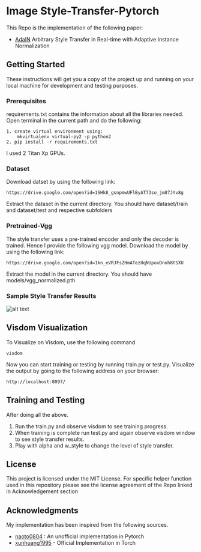 # Image Style-Transfer-Pytorch
This Repo is the implementation of the following paper:

* [AdaIN](https://arxiv.org/abs/1703.06868) Arbitrary Style Transfer in Real-time with Adaptive Instance Normalization


## Getting Started

These instructions will get you a copy of the project up and running on your local machine for development and testing purposes. 

### Prerequisites

requirements.txt contains the information about all the libraries needed. Open terminal in the current path and do the following:
```
1. create virtual environment using:
    mkvirtualenv virtual-py2 -p python2
2. pip install -r requirements.txt
```
I used 2 Titan Xp GPUs. 

### Dataset 
Download datset by using the following link:
```
https://drive.google.com/open?id=1SHk8_gsnpmwUFlByAT73so_jm87JYv8g
```
Extract the dataset in the current directory. You should have dataset/train and dataset/test and respective subfolders

### Pretrained-Vgg 
The style transfer uses a pre-trained encoder and only the decoder is trained. Hence I provide the following vgg model. Download the model by using the following link:
```
https://drive.google.com/open?id=1kn_eVRJFsZHmATezUqNUpoxDnoh8tSXU
```
Extract the model in the current directory. You should have models/vgg_normalized.pth

###  Sample Style Transfer Results 

![alt text](https://github.com/iSarmad/Style-Transfer-Pytorch/blob/master/Result%20Images/wstyle%20one/Test/alpha1.png)





## Visdom Visualization
To Visualize on Visdom, use the following command 
```
visdom
```
Now you can start training or testing by running train.py or test.py. Visualize the output by going to the following address on your browser:

```
http://localhost:8097/
```

## Training and Testing 
After doing all the above. 
1. Run the train.py and observe visdom to see training progress.
2. When training is complete run test.py and again observe visdom window to see style transfer results.
3. Play with alpha and w_style to change the level of style transfer.


## License

This project is licensed under the MIT License. 
For specific helper function used in this repository please see the license agreement of the Repo linked in Acknowledgement section

## Acknowledgments
My implementation has been inspired from the following sources.

* [naoto0804](https://github.com/naoto0804/pytorch-AdaIN) : An unofficial implementation in Pytorch
* [xunhuang1995](https://github.com/xunhuang1995/AdaIN-style) - Official Implementation in Torch
